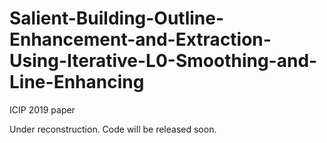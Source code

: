 # Salient-Building-Outline-Enhancement-and-Extraction-Using-Iterative-L0-Smoothing-and-Line-Enhancing
ICIP 2019 paper

Under reconstruction. Code will be released soon.
